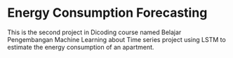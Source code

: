 # Energy Consumption Forecasting

This is the second project in Dicoding course named Belajar Pengembangan Machine Learning about Time series project using LSTM to estimate the energy consumption of an apartment.
